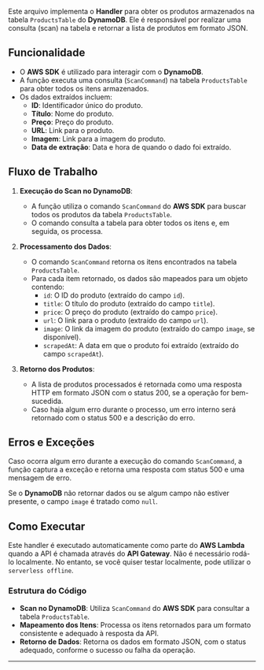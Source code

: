Este arquivo implementa o **Handler** para obter os produtos armazenados na tabela `ProductsTable` do **DynamoDB**. Ele é responsável por realizar uma consulta (scan) na tabela e retornar a lista de produtos em formato JSON.

## Funcionalidade

- O **AWS SDK** é utilizado para interagir com o **DynamoDB**.
- A função executa uma consulta (`ScanCommand`) na tabela `ProductsTable` para obter todos os itens armazenados.
- Os dados extraídos incluem:
  - **ID**: Identificador único do produto.
  - **Título**: Nome do produto.
  - **Preço**: Preço do produto.
  - **URL**: Link para o produto.
  - **Imagem**: Link para a imagem do produto.
  - **Data de extração**: Data e hora de quando o dado foi extraído.

## Fluxo de Trabalho

1. **Execução do Scan no DynamoDB**:
   - A função utiliza o comando `ScanCommand` do **AWS SDK** para buscar todos os produtos da tabela `ProductsTable`.
   - O comando consulta a tabela para obter todos os itens e, em seguida, os processa.

2. **Processamento dos Dados**:
   - O comando `ScanCommand` retorna os itens encontrados na tabela `ProductsTable`.
   - Para cada item retornado, os dados são mapeados para um objeto contendo:
     - `id`: O ID do produto (extraído do campo `id`).
     - `title`: O título do produto (extraído do campo `title`).
     - `price`: O preço do produto (extraído do campo `price`).
     - `url`: O link para o produto (extraído do campo `url`).
     - `image`: O link da imagem do produto (extraído do campo `image`, se disponível).
     - `scrapedAt`: A data em que o produto foi extraído (extraído do campo `scrapedAt`).

3. **Retorno dos Produtos**:
   - A lista de produtos processados é retornada como uma resposta HTTP em formato JSON com o status 200, se a operação for bem-sucedida.
   - Caso haja algum erro durante o processo, um erro interno será retornado com o status 500 e a descrição do erro.

## Erros e Exceções

Caso ocorra algum erro durante a execução do comando `ScanCommand`, a função captura a exceção e retorna uma resposta com status 500 e uma mensagem de erro.

Se o **DynamoDB** não retornar dados ou se algum campo não estiver presente, o campo `image` é tratado como `null`.

## Como Executar

Este handler é executado automaticamente como parte do **AWS Lambda** quando a API é chamada através do **API Gateway**. Não é necessário rodá-lo localmente. No entanto, se você quiser testar localmente, pode utilizar o `serverless offline`.

### Estrutura do Código

- **Scan no DynamoDB**: Utiliza `ScanCommand` do **AWS SDK** para consultar a tabela `ProductsTable`.
- **Mapeamento dos Itens**: Processa os itens retornados para um formato consistente e adequado à resposta da API.
- **Retorno de Dados**: Retorna os dados em formato JSON, com o status adequado, conforme o sucesso ou falha da operação.

---